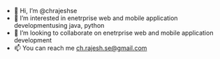 - 👋 Hi, I’m @chrajeshse
- 👀 I’m interested in enetrprise web and mobile application developmentusing java, python 
- 💞️ I’m looking to collaborate on enetrprise web and mobile application development
- 📫 You can reach me ch.rajesh.se@gmail.com

<!---
chrajeshse/chrajeshse is a ✨ special ✨ repository because its `README.md` (this file) appears on your GitHub profile.
You can click the Preview link to take a look at your changes.
--->
